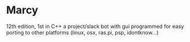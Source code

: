 # Marcy
12th edition, 1st in C++
a project/slack bot with gui programmed for easy porting to other platforms (linux, osx, ras.pi, psp, idontknow...)